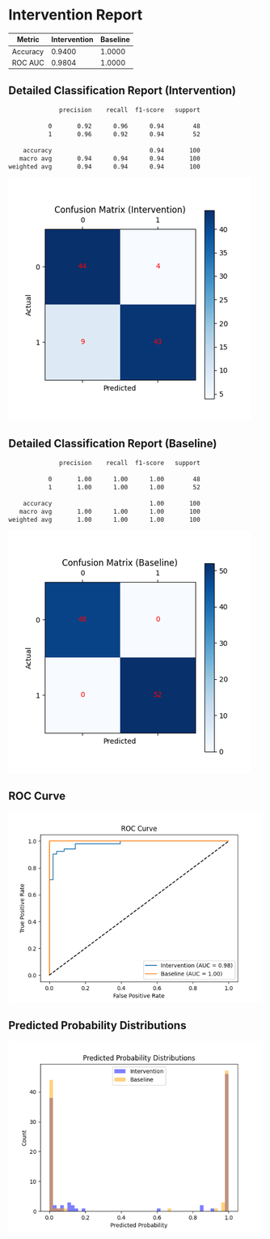 
# Intervention Report

| Metric           | Intervention | Baseline |
|------------------|--------------|----------|
| Accuracy         | 0.9400     | 1.0000   |
| ROC AUC          | 0.9804     | 1.0000   |

## Detailed Classification Report (Intervention)

```
              precision    recall  f1-score   support

           0       0.92      0.96      0.94        48
           1       0.96      0.92      0.94        52

    accuracy                           0.94       100
   macro avg       0.94      0.94      0.94       100
weighted avg       0.94      0.94      0.94       100

```
![Confusion Matrix (Intervention)](/intervention_reports/f4793_m0.1_a50.0/confusion_matrix_intervention.png)

## Detailed Classification Report (Baseline)

```
              precision    recall  f1-score   support

           0       1.00      1.00      1.00        48
           1       1.00      1.00      1.00        52

    accuracy                           1.00       100
   macro avg       1.00      1.00      1.00       100
weighted avg       1.00      1.00      1.00       100

```
![Confusion Matrix (Baseline)](/intervention_reports/f4793_m0.1_a50.0/confusion_matrix_baseline.png)

## ROC Curve

![ROC Curve](/intervention_reports/f4793_m0.1_a50.0/roc_curve.png)

## Predicted Probability Distributions

![Probability Distributions](/intervention_reports/f4793_m0.1_a50.0/probability_distributions.png)
